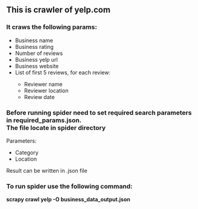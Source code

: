<h2>This is crawler of yelp.com</h2>

<h3>It craws the following params:</h3>
<ul>
    <li>Business name</li>
    <li>Business rating</li>
    <li>Number of reviews</li>
    <li>Business yelp url</li>
    <li>Business website</li>
    <li>List of first 5 reviews, for each review:</li>
<ul>
    <li>Reviewer name</li>
    <li>Reviewer location</li>
    <li>Review date</li>
</ul>
</ul>

<h3>Before running spider need to set required search parameters in required_params.json.<br>
The file locate in spider directory</h3>
<p>Parameters:</p>
<ul>
    <li>Category</li>
    <li>Location</li>
</ul>

<p>Result can be written in .json file</p>

<h3>To run spider use the following command:</h4>
<p><b>scrapy crawl yelp -O business_data_output.json</b></p>